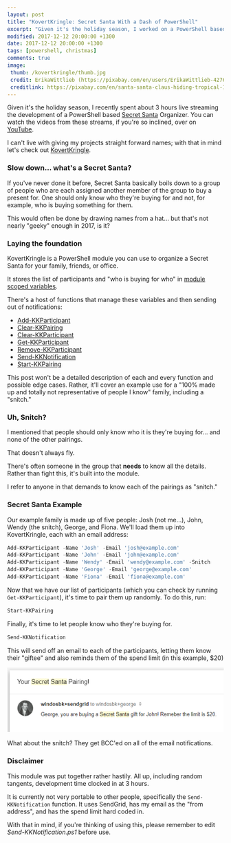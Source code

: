 ```yaml
---
layout: post
title: "KovertKringle: Secret Santa With a Dash of PowerShell"
excerpt: "Given it's the holiday season, I worked on a PowerShell based Secret Santa Organizer"
modified: 2017-12-12 20:00:00 +1300
date: 2017-12-12 20:00:00 +1300
tags: [powershell, christmas]
comments: true
image:
 thumb: /kovertkringle/thumb.jpg
 credit: ErikaWittlieb (https://pixabay.com/en/users/ErikaWittlieb-427626/)
 creditlink: https://pixabay.com/en/santa-santa-claus-hiding-tropical-1900675/
---
```


Given it's the holiday season, I recently spent about 3 hours live streaming the
development of a PowerShell based [Secret
Santa](https://en.wikipedia.org/wiki/Secret_Santa) Organizer. You can watch the
videos from these streams, if you're so inclined, over on
[YouTube](https://youtu.be/Xr5FKSVu-E4).

I can't live with giving my projects straight forward names; with that in mind
let's check out
[KovertKringle](https://github.com/Windos/powershell-depot/tree/master/General/KovertKringle).

### Slow down… what's a Secret Santa?

If you've never done it before, Secret Santa basically boils down to a group of
people who are each assigned another member of the group to buy a present for.
One should only know who they're buying for and not, for example, who is buying
something for them.

This would often be done by drawing names from a hat… but that's not nearly
"geeky" enough in 2017, is it?

### Laying the foundation

KovertKringle is a PowerShell module you can use to organize a Secret Santa for
your family, friends, or office.

It stores the list of participants and "who is buying for who" in [module scoped
variables](http://mikefrobbins.com/2017/06/08/what-is-this-module-scope-in-powershell-that-you-speak-of/).

There's a host of functions that manage these variables and then sending out of
notifications:

-   [Add-KKParticipant](https://github.com/Windos/powershell-depot/blob/master/General/KovertKringle/Public/Add-KKParticipant.ps1)
-   [Clear-KKPairing](https://github.com/Windos/powershell-depot/blob/master/General/KovertKringle/Public/Clear-KKPairing.ps1)
-   [Clear-KKParticipant](https://github.com/Windos/powershell-depot/blob/master/General/KovertKringle/Public/Clear-KKParticipant.ps1)
-   [Get-KKParticipant](https://github.com/Windos/powershell-depot/blob/master/General/KovertKringle/Public/Get-KKParticipant.ps1)
-   [Remove-KKParticipant](https://github.com/Windos/powershell-depot/blob/master/General/KovertKringle/Public/Remove-KKParticipant.ps1)
-   [Send-KKNotification](https://github.com/Windos/powershell-depot/blob/master/General/KovertKringle/Public/Send-KKNotification.ps1)
-   [Start-KKPairing](https://github.com/Windos/powershell-depot/blob/master/General/KovertKringle/Public/Start-KKPairing.ps1)

This post won't be a detailed description of each and every function and
possible edge cases. Rather, it'll cover an example use for a "100% made up and
totally not representative of people I know" family, including a "snitch."

### Uh, Snitch?

I mentioned that people should only know who it is they're buying for… and none
of the other pairings.

That doesn't always fly.

There's often someone in the group that **needs** to know all the details.
Rather than fight this, it's built into the module.

I refer to anyone in that demands to know each of the pairings as "snitch."

### Secret Santa Example

Our example family is made up of five people: Josh (not me…), John, Wendy (the
snitch), George, and Fiona. We'll load them up into KovertKringle, each with an
email address:

```powershell
Add-KKParticipant -Name 'Josh' -Email 'josh@example.com'
Add-KKParticipant -Name 'John' -Email 'john@example.com'
Add-KKParticipant -Name 'Wendy' -Email 'wendy@example.com' -Snitch
Add-KKParticipant -Name 'George' -Email 'george@example.com'
Add-KKParticipant -Name 'Fiona' -Email 'fiona@example.com'
```

Now that we have our list of participants (which you can check by running
`Get-KKParticipant`), it's time to pair them up randomly. To do this, run:

```powershell
Start-KKPairing
```

Finally, it's time to let people know who they're buying for.

```powershell
Send-KKNotification
```

This will send off an email to each of the participants, letting them know their
"giftee" and also reminds them of the spend limit (in this example, $20)

![Example Email](/images/kovertkringle/example.png)

What about the snitch? They get BCC'ed on all of the email notifications.

### Disclaimer

This module was put together rather hastily. All up, including random tangents,
development time clocked in at 3 hours.

It is currently not very portable to other people, specifically the
`Send-KKNotification` function. It uses SendGrid, has my email as the "from
address", and has the spend limit hard coded in.

With that in mind, if you're thinking of using this, please remember to edit
*Send-KKNotification.ps1* before use.
